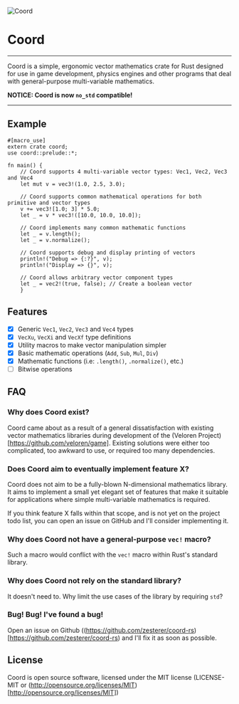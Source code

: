 ![Coord](https://imgur.com/qcUMer7.png)

# Coord

---

Coord is a simple, ergonomic vector mathematics crate for Rust designed for use in game development, physics engines and other programs that deal with general-purpose multi-variable mathematics.

**NOTICE: Coord is now `no_std` compatible!**

---

## Example

```
#[macro_use]
extern crate coord;
use coord::prelude::*;

fn main() {
	// Coord supports 4 multi-variable vector types: Vec1, Vec2, Vec3 and Vec4
	let mut v = vec3!(1.0, 2.5, 3.0);

	// Coord supports common mathematical operations for both primitive and vector types
	v += vec3![1.0; 3] * 5.0;
	let _ = v * vec3!([10.0, 10.0, 10.0]);

	// Coord implements many common mathematic functions
	let _ = v.length();
	let _ = v.normalize();

	// Coord supports debug and display printing of vectors
	println!("Debug => {:?}", v);
	println!("Display => {}", v);

	// Coord allows arbitrary vector component types
	let _ = vec2!(true, false); // Create a boolean vector
	}
```

## Features

- [x] Generic `Vec1`, `Vec2`, `Vec3` and `Vec4` types
- [x] `VecXu`, `VecXi` and `VecXf` type definitions
- [x] Utility macros to make vector manipulation simpler
- [x] Basic mathematic operations (`Add`, `Sub`, `Mul`, `Div`)
- [x] Mathematic functions (i.e: `.length()`, `.normalize()`, etc.)
- [ ] Bitwise operations

## FAQ

### Why does Coord exist?

Coord came about as a result of a general dissatisfaction with existing vector mathematics libraries during development of the (Veloren Project)[https://github.com/veloren/game]. Existing solutions were either too complicated, too awkward to use, or required too many dependencies.

### Does Coord aim to eventually implement feature X?

Coord does not aim to be a fully-blown N-dimensional mathematics library. It aims to implement a small yet elegant set of features that make it suitable for applications where simple multi-variable mathematics is required.

If you think feature X falls within that scope, and is not yet on the project todo list, you can open an issue on GitHub and I'll consider implementing it.

### Why does Coord not have a general-purpose `vec!` macro?

Such a macro would conflict with the `vec!` macro within Rust's standard library.

### Why does Coord not rely on the standard library?

It doesn't need to. Why limit the use cases of the library by requiring `std`?

### Bug! Bug! I've found a bug!

Open an issue on Github ((https://github.com/zesterer/coord-rs)[https://github.com/zesterer/coord-rs) and I'll fix it as soon as possible.

## License

Coord is open source software, licensed under the MIT license (LICENSE-MIT or (http://opensource.org/licenses/MIT)[http://opensource.org/licenses/MIT])
